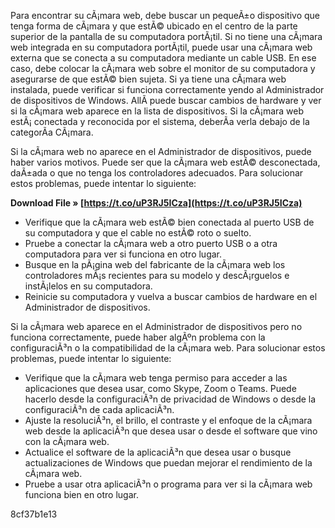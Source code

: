 
 
Para encontrar su cÃ¡mara web, debe buscar un pequeÃ±o dispositivo que tenga forma de cÃ¡mara y que estÃ© ubicado en el centro de la parte superior de la pantalla de su computadora portÃ¡til. Si no tiene una cÃ¡mara web integrada en su computadora portÃ¡til, puede usar una cÃ¡mara web externa que se conecta a su computadora mediante un cable USB. En ese caso, debe colocar la cÃ¡mara web sobre el monitor de su computadora y asegurarse de que estÃ© bien sujeta. Si ya tiene una cÃ¡mara web instalada, puede verificar si funciona correctamente yendo al Administrador de dispositivos de Windows. AllÃ­ puede buscar cambios de hardware y ver si la cÃ¡mara web aparece en la lista de dispositivos. Si la cÃ¡mara web estÃ¡ conectada y reconocida por el sistema, deberÃ­a verla debajo de la categorÃ­a CÃ¡mara.
  
Si la cÃ¡mara web no aparece en el Administrador de dispositivos, puede haber varios motivos. Puede ser que la cÃ¡mara web estÃ© desconectada, daÃ±ada o que no tenga los controladores adecuados. Para solucionar estos problemas, puede intentar lo siguiente:
 
**Download File » [https://t.co/uP3RJ5ICza](https://t.co/uP3RJ5ICza)**


  
- Verifique que la cÃ¡mara web estÃ© bien conectada al puerto USB de su computadora y que el cable no estÃ© roto o suelto.
- Pruebe a conectar la cÃ¡mara web a otro puerto USB o a otra computadora para ver si funciona en otro lugar.
- Busque en la pÃ¡gina web del fabricante de la cÃ¡mara web los controladores mÃ¡s recientes para su modelo y descÃ¡rguelos e instÃ¡lelos en su computadora.
- Reinicie su computadora y vuelva a buscar cambios de hardware en el Administrador de dispositivos.

Si la cÃ¡mara web aparece en el Administrador de dispositivos pero no funciona correctamente, puede haber algÃºn problema con la configuraciÃ³n o la compatibilidad de la cÃ¡mara web. Para solucionar estos problemas, puede intentar lo siguiente:

- Verifique que la cÃ¡mara web tenga permiso para acceder a las aplicaciones que desea usar, como Skype, Zoom o Teams. Puede hacerlo desde la configuraciÃ³n de privacidad de Windows o desde la configuraciÃ³n de cada aplicaciÃ³n.
- Ajuste la resoluciÃ³n, el brillo, el contraste y el enfoque de la cÃ¡mara web desde la aplicaciÃ³n que desea usar o desde el software que vino con la cÃ¡mara web.
- Actualice el software de la aplicaciÃ³n que desea usar o busque actualizaciones de Windows que puedan mejorar el rendimiento de la cÃ¡mara web.
- Pruebe a usar otra aplicaciÃ³n o programa para ver si la cÃ¡mara web funciona bien en otro lugar.

 8cf37b1e13
 

